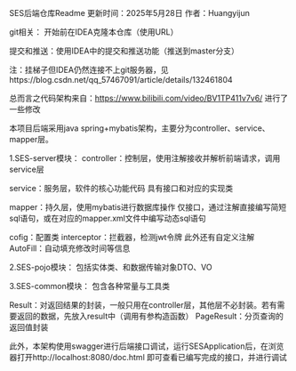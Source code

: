 SES后端仓库Readme
更新时间：2025年5月28日
作者：Huangyijun
 


git相关：
开始前在IDEA克隆本仓库（使用URL）

提交和推送：使用IDEA中的提交和推送功能（推送到master分支）

注：挂梯子但IDEA仍然连接不上git服务器，见https://blog.csdn.net/qq_57467091/article/details/132461804


总而言之代码架构来自：https://www.bilibili.com/video/BV1TP411v7v6/
进行了一些修改

本项目后端采用java spring+mybatis架构，主要分为controller、service、mapper层。

1.SES-server模块：
controller：控制层，使用注解接收并解析前端请求，调用service层

service：服务层，软件的核心功能代码
具有接口和对应的实现类

mapper：持久层，使用mybatis进行数据库操作
仅接口，通过注解直接编写简短sql语句，或在对应的mapper.xml文件中编写动态sql语句

cofig：配置类
interceptor：拦截器，检测jwt令牌
此外还有自定义注解AutoFill：自动填充修改时间等信息

2.SES-pojo模块：
包括实体类、和数据传输对象DTO、VO

3.SES-common模块：
包含各种常量与工具类

Result：对返回结果的封装，一般只用在controller层，其他层不必封装。若有需要返回的数据，先放入result中（调用有参构造函数）
PageResult：分页查询的返回值封装



此外，本架构使用swagger进行后端接口调试，运行SESApplication后，在浏览器打开http://localhost:8080/doc.html
即可查看已编写完成的接口，并进行调试
